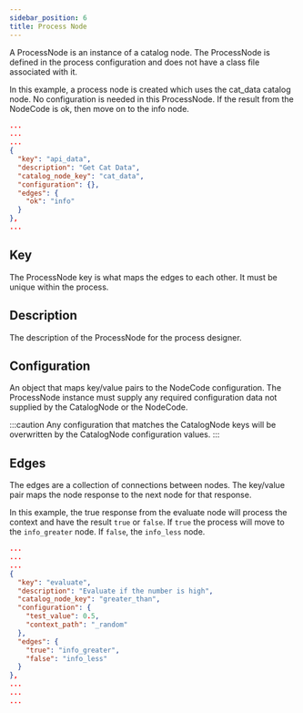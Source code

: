 ```yaml
---
sidebar_position: 6
title: Process Node
---
```


A ProcessNode is an instance of a catalog node. The ProcessNode is defined in the
process configuration and does not have a class file associated with it.

In this example, a process node is created which uses the cat_data catalog
node. No configuration is needed in this ProcessNode.
If the result from the NodeCode is ok, then move on to the info node.

```json
...
...
...
{
  "key": "api_data",
  "description": "Get Cat Data",
  "catalog_node_key": "cat_data",
  "configuration": {},
  "edges": {
    "ok": "info"
  }
},
...
```
        
## Key
The ProcessNode key is what maps the edges to each other. It must be unique
within the process.

## Description
The description of the ProcessNode for the process designer.

## Configuration
An object that maps key/value pairs to the NodeCode configuration. The ProcessNode instance must supply any required configuration data not supplied
by the CatalogNode or the NodeCode.

:::caution
Any configuration that matches the CatalogNode keys will be overwritten by
the CatalogNode configuration values.
:::

## Edges
The edges are a collection of connections between nodes. The key/value pair maps the 
node response to the next node for that response.

In this example, the true response from the evaluate node will process the context
and have the result `true` or `false`. If `true` the process will move to the `info_greater`
node. If `false`, the `info_less` node.
```json
...
...
...
{
  "key": "evaluate",
  "description": "Evaluate if the number is high",
  "catalog_node_key": "greater_than",
  "configuration": {
    "test_value": 0.5,
    "context_path": "_random"
  },
  "edges": {
    "true": "info_greater",
    "false": "info_less"
  }
},
...
...
...
```


